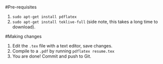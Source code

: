 #Pre-requisites
1. ```sudo apt-get install pdflatex```
2. ```sudo apt-get install teklive-full``` (side note, this takes a long time to download).

#Making changes

1. Edit the ```.tex``` file with a text editor, save changes.
2. Compile to a ```.pdf``` by running ```pdflatex resume.tex``` 
3. You are done! Commit and push to Git.
